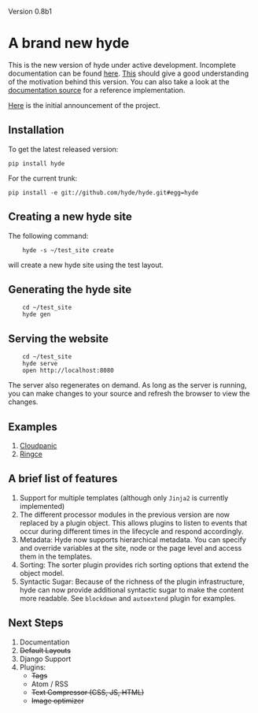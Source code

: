 Version 0.8b1

# A brand new **hyde**

This is the new version of hyde under active development. Incomplete documentation
can be found [here][hydedocs]. [This][hyde1-0] should give a good understanding of
the motivation behind this version. You can also take a look at the
[documentation source][docs] for a reference implementation.

[hyde1-0]: http://groups.google.com/group/hyde-dev/web/hyde-1-0
[docs]: https://github.com/hyde/hyde/tree/master/hyde/layouts/doc
[hydedocs]: http://hyde.github.com/overview

[Here](http://groups.google.com/group/hyde-dev/browse_thread/thread/2a143bd2081b3322) is
the initial announcement of the project.

## Installation

To get the latest released version:

    pip install hyde

For the current trunk:

    pip install -e git://github.com/hyde/hyde.git#egg=hyde

## Creating a new hyde site

The following command:

        hyde -s ~/test_site create

will create a new hyde site using the test layout.

## Generating the hyde site

        cd ~/test_site
        hyde gen

## Serving the website

        cd ~/test_site
        hyde serve
        open http://localhost:8080


The server also regenerates on demand. As long as the server is running,
you can make changes to your source and refresh the browser to view the changes.


## Examples

1. [Cloudpanic](https://github.com/tipiirai/cloudpanic)
2. [Ringce](https://github.com/lakshmivyas/ringce/tree/v3.0)

## A brief list of features


1. Support for multiple templates (although only `Jinja2` is currently implemented)
2. The different processor modules in the previous version are now
   replaced by a plugin object. This allows plugins to listen to events that
   occur during different times in the lifecycle and respond accordingly.
3. Metadata: Hyde now supports hierarchical metadata. You can specify and override
   variables at the site, node or the page level and access them in the templates.
4. Sorting: The sorter plugin provides rich sorting options that extend the
   object model.
5. Syntactic Sugar: Because of the richness of the plugin infrastructure, hyde can
   now provide additional syntactic sugar to make the content more readable. See
   `blockdown` and `autoextend` plugin for examples.

## Next Steps

1. Documentation
2. <del>Default Layouts</del>
3. Django Support
4. Plugins:
    * <del>Tags</del>
    * Atom / RSS
    * <del>Text Compressor (CSS, JS, HTML)</del>
    * <del>Image optimizer</del>